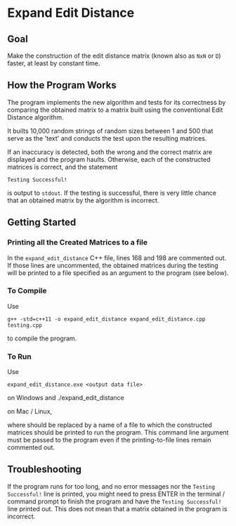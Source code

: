 # Expand Edit Distance

## Goal

Make the construction of the edit distance matrix (known also as `NxN` or `D`) faster, at least by constant time.

## How the Program Works

The program implements the new algorithm and tests for its correctness by comparing the obtained matrix to a matrix built using the conventional Edit Distance algorithm.

It builts 10,000 random strings of random sizes between 1 and 500 that serve as the 'text' and conducts the test upon the resulting matrices.

If an inaccuracy is detected, both the wrong and the correct matrix are displayed and the program haults. Otherwise, each of the constructed matrices is correct, and the statement

    Testing Successful!

is output to `stdout`. If the testing is successful, there is very little chance that an obtained matrix by the algorithm is incorrect.

## Getting Started

### Printing all the Created Matrices to a file

In the `expand_edit_distance` C++ file, lines 168 and 198 are commented out. If those lines are uncommented, the obtained matrices during the testing will be printed to a file specified as an argument to the program (see below).

### To Compile

Use

    g++ -std=c++11 -o expand_edit_distance expand_edit_distance.cpp testing.cpp

to compile the program.

### To Run

Use

    expand_edit_distance.exe <output data file>

on Windows and
    ./expand_edit_distance <output data file>

on Mac / Linux,

where **<output data file>** should be replaced by a name of a file to which the constructed matrices should be printed to run the program. This command line argument must be passed to the program even if the printing-to-file lines remain commented out.

## Troubleshooting

If the program runs for too long, and no error messages nor the `Testing Successful!` line is printed, you might need to press ENTER in the terminal / command prompt to finish the program and have the `Testing Successful!` line printed out. This does not mean that a matrix obtained in the program is incorrect.

